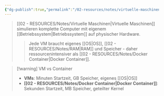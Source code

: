 ```yaml
---
{"dg-publish":true,"permalink":"/02-resources/notes/virtuelle-maschinen/","tags":["virtualisierung/vm","infrastruktur/grundlagen"],"noteIcon":"","updated":"2025-09-04T16:15:31.271+02:00"}
---
```


>[[02 - RESOURCES/Notes/Virtuelle Maschinen\|Virtuelle Maschinen]] simulieren komplette Computer mit eigenem [[Betriebssystem\|Betriebssystem]] auf physischer Hardware.
>>Jede VM braucht eigenes [[OS\|OS]], [[02 - RESOURCES/Notes/RAM\|RAM]] und Speicher - daher ressourcenintensiver als [[02 - RESOURCES/Notes/Docker Container\|Docker Container]].

>[!warning] VM vs Container
>- **VMs**: Minuten Startzeit, GB Speicher, eigenes [[OS\|OS]]
>- **[[02 - RESOURCES/Notes/Docker Container\|Docker Container]]**: Sekunden Startzeit, MB Speicher, geteilter Kernel